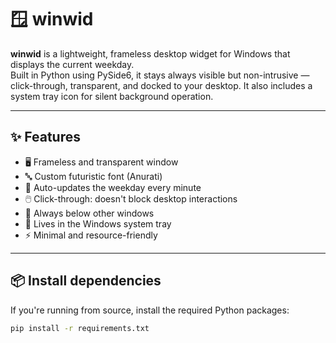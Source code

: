 # 🪟 winwid

**winwid** is a lightweight, frameless desktop widget for Windows that displays the current weekday.  
Built in Python using PySide6, it stays always visible but non-intrusive — click-through, transparent, and docked to your desktop. It also includes a system tray icon for silent background operation.

---

## ✨ Features

- 🖥️ Frameless and transparent window  
- 🔤 Custom futuristic font (Anurati)  
- 🔄 Auto-updates the weekday every minute  
- 🖱️ Click-through: doesn't block desktop interactions  
- 📌 Always below other windows  
- 🧊 Lives in the Windows system tray  
- ⚡ Minimal and resource-friendly  

---

## 📦 Install dependencies

If you're running from source, install the required Python packages:

```bash
pip install -r requirements.txt
